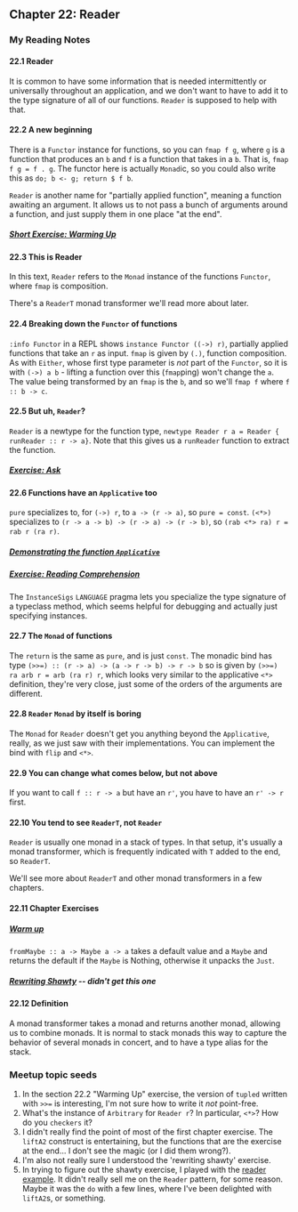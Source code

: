 ## Chapter 22: Reader

### My Reading Notes

#### 22.1 Reader

It is common to have some information that is needed intermittently or universally throughout
an application, and we don't want to have to add it to the type signature of all of our functions.
`Reader` is supposed to help with that.

#### 22.2 A new beginning

There is a `Functor` instance for functions, so you can `fmap f g`, where `g` is a function that
produces an `b` and `f` is a function that takes in a `b`. That is, `fmap f g = f . g`. The functor
here is actually `Monad`ic, so you could also write this as `do; b <- g; return $ f b`.

`Reader` is another name for "partially applied function", meaning a function awaiting an argument.
It allows us to not pass a bunch of arguments around a function, and just supply them in one place
"at the end".

##### [Short Exercise: Warming Up](s2_warmup.hs)

#### 22.3 This is Reader

In this text, `Reader` refers to the `Monad` instance of the functions `Functor`, where `fmap` is composition.

There's a `ReaderT` monad transformer we'll read more about later.

#### 22.4 Breaking down the `Functor` of functions

`:info Functor` in a REPL shows `instance Functor ((->) r)`, partially applied functions that take an
`r` as input. `fmap` is given by `(.)`, function composition. As with `Either`, whose first type
parameter is _not_ part of the `Functor`, so it is with `(->) a b` - lifting a function over this
(`fmap`ping) won't change the `a`. The value being transformed by an `fmap` is the `b`, and so we'll
`fmap f` where `f :: b -> c`.

#### 22.5 But uh, `Reader`?

`Reader` is a newtype for the function type, `newtype Reader r a = Reader { runReader :: r -> a}`.
Note that this gives us a `runReader` function to extract the function.

##### [Exercise: Ask](s5_ask.hs)

#### 22.6 Functions have an `Applicative` too

`pure` specializes to, for `(->) r`, to `a -> (r -> a)`, so `pure = const`. `(<*>)` specializes to
`(r -> a -> b) -> (r -> a) -> (r -> b)`, so `(rab <*> ra) r = rab r (ra r)`.

##### [Demonstrating the function `Applicative`](s6_app.hs)

##### [Exercise: Reading Comprehension](s6_comp.hs)

The `InstanceSigs` `LANGUAGE` pragma lets you specialize the type signature of a typeclass method,
which seems helpful for debugging and actually just specifying instances.

#### 22.7 The `Monad` of functions

The `return` is the same as `pure`, and is just `const`. The monadic bind has type
`(>>=) :: (r -> a) -> (a -> r -> b) -> r -> b` so is given by `(>>=) ra arb r = arb (ra r) r`,
which looks very similar to the applicative `<*>` definition, they're very close, just some of the
orders of the arguments are different.

#### 22.8 `Reader` `Monad` by itself is boring

The `Monad` for `Reader` doesn't get you anything beyond the `Applicative`, really, as we just saw
with their implementations. You can implement the bind with `flip` and `<*>`.

#### 22.9 You can change what comes below, but not above

If you want to call `f :: r -> a` but have an `r'`, you have to have an `r' -> r` first.

#### 22.10 You tend to see `ReaderT`, not `Reader`

`Reader` is usually one monad in a stack of types. In that setup, it's usually a monad transformer,
which is frequently indicated with `T` added to the end, so `ReaderT`.

We'll see more about `ReaderT` and other monad transformers in a few chapters.

#### 22.11 Chapter Exercises

##### [Warm up](chEx.hs)

`fromMaybe :: a -> Maybe a -> a` takes a default value and a `Maybe` and returns the default if the
`Maybe` is Nothing, otherwise it unpacks the `Just`.

##### [Rewriting Shawty](shawty) -- didn't get this one

#### 22.12 Definition

A monad transformer takes a monad and returns another monad, allowing us to combine monads. It is normal
to stack monads this way to capture the behavior of several monads in concert, and to have a type alias
for the stack.

### Meetup topic seeds

1. In the section 22.2 "Warming Up" exercise, the version of `tupled` written with `>>=` is interesting,
    I'm not sure how to write it _not_ point-free.
2. What's the instance of `Arbitrary` for `Reader r`? In particular, `<*>`? How do you `checkers` it?
3. I didn't really find the point of most of the first chapter exercise. The `liftA2` construct is
    entertaining, but the functions that are the exercise at the end... I don't see the magic (or I did
    them wrong?). 
4. I'm also not really sure I understood the 'rewriting shawty' exercise.
5. In trying to figure out the shawty exercise, I played with the [reader example](extra/readerExample.hs).
    It didn't really sell me on the `Reader` pattern, for some reason. Maybe it was the `do` with a few
    lines, where I've been delighted with `liftA2`s, or something.

